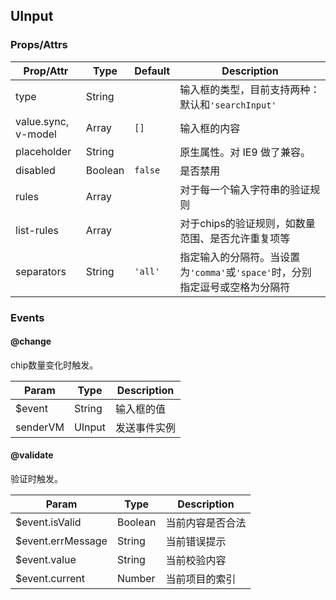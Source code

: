 ## UInput
### Props/Attrs

| Prop/Attr | Type | Default | Description |
| --------- | ---- | ------- | ----------- |
| type | String | | 输入框的类型，目前支持两种：默认和`'searchInput'` |
| value.sync, v-model | Array | `[]` | 输入框的内容 |
| placeholder | String | | 原生属性。对 IE9 做了兼容。 |
| disabled | Boolean | `false` | 是否禁用 |
| rules | Array |  | 对于每一个输入字符串的验证规则 |
| list-rules | Array |  | 对于chips的验证规则，如数量范围、是否允许重复项等 |
| separators | String | `'all'` | 指定输入的分隔符。当设置为`'comma'`或`'space'`时，分别指定逗号或空格为分隔符 |


### Events

#### @change

chip数量变化时触发。

| Param | Type | Description |
| ----- | ---- | ----------- |
| $event | String | 输入框的值 |
| senderVM | UInput | 发送事件实例 |

#### @validate

验证时触发。

| Param | Type | Description |
| ----- | ---- | ----------- |
| $event.isValid | Boolean | 当前内容是否合法 |
| $event.errMessage | String | 当前错误提示 |
| $event.value | String | 当前校验内容 |
| $event.current | Number | 当前项目的索引 |